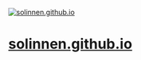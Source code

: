 [![solinnen.github.io](https://solinnen.github.io/preview.png)](https://solinnen.github.io)

 
# [solinnen.github.io](https://solinnen.github.io)
